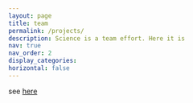 ```yaml
---
layout: page
title: team
permalink: /projects/
description: Science is a team effort. Here it is 
nav: true
nav_order: 2
display_categories: 
horizontal: false
---
```

see [here](https://fundamentalailab.github.io/)